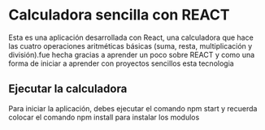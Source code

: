 # Calculadora sencilla con REACT
Esta es una aplicación desarrollada con React, una calculadora que hace las cuatro operaciones aritméticas básicas (suma, resta, multiplicación y división).fue hecha gracias a aprender un poco sobre REACT y como una forma de iniciar a aprender con proyectos sencillos esta tecnologia

## Ejecutar la calculadora

Para iniciar la aplicación, debes ejecutar el comando npm start y recuerda colocar el comando npm install para instalar los modulos

